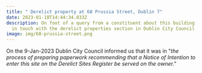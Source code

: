 ```yaml
---
title: " Derelict property at 68 Prussia Street, Dublin 7"
date: 2023-01-10T14:44:34.033Z
description: On foot of a query from a constituent about this building we were
  in touch with the derelict properties section in Dublin City Council.
image: img/68-prussia-street.png
---
```

On the 9-Jan-2023 Dublin City Council informed us that it was in "*the process of preparing paperwork recommending that a Notice of Intention to enter this site on the Derelict Sites Register be served on the owner."*